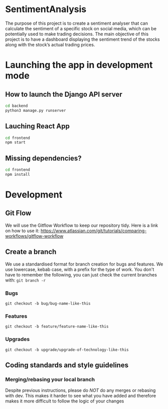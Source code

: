 # SentimentAnalysis

The purpose of this project is to create a sentiment analyser that can calculate the sentiment of a specific stock on social media, which can be potentially used to make trading decisions. The main objective of this project is to have a dashboard displaying the sentiment trend of the stocks along with the stock’s actual trading prices.


# Launching the app in development mode

## How to launch the Django API server

```bash
cd backend
python3 manage.py runserver
```

## Lauching React App

```bash
cd frontend
npm start
```

## Missing dependencies?

```bash
cd frontend
npm install
```

# Development

## Git Flow
We will use the Gitflow Workflow to keep our repository tidy. Here is a link on how to use it:
https://www.atlassian.com/git/tutorials/comparing-workflows/gitflow-workflow

## Create a branch
We use a standardised format for branch creation for bugs and features. 
We use lowercase, kebab case, with a prefix for the type of work.
You don't have to remember the following, you can just check the current branches with: `git branch -r`

### Bugs
```
git checkout -b bug/bug-name-like-this
```

### Features
```
git checkout -b feature/feature-name-like-this
```

### Upgrades
```
git checkout -b upgrade/upgrade-of-technology-like-this
```

## Coding standards and style guidelines

### Merging/rebasing your local branch
Despite previous instructions, please do *NOT* do any merges or rebasing with dev. This makes it harder to see what you have added and therefore makes it more difficult to follow the logic of your changes
